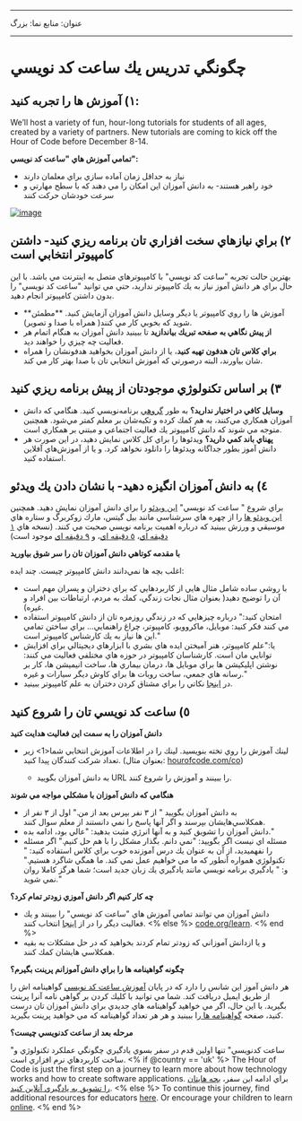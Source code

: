* * *

عنوان: منابع نما: بزرگ

* * *

# چگونگي تدريس يك ساعت كد نويسي

## ١) آموزش ها را تجربه كنيد:

We’ll host a variety of fun, hour-long tutorials for students of all ages, created by a variety of partners. New tutorials are coming to kick off the Hour of Code before December 8-14.

**تمامي آموزش هاي "ساعت كد نويسي":**

  * نياز به حداقل زمان آماده سازي براي معلمان دارند
  * خود راهبر هستند- به دانش آموزان اين امكان را مي دهند كه با سطح مهارتي و سرعت خودشان حركت كنند

[![image](http://code.org/images/tutorials.png)](http://code.org/learn)

## ٢) براي نيازهاي سخت افزاري تان برنامه ريزي كنيد- داشتن كامپيوتر انتخابي است

بهترين حالت تجربه "ساعت كد نويسي" با كامپيوترهاي متصل به اينترنت مي باشد. با اين حال براي هر دانش آموز نياز به يك كامپيوتر نداريد، حتي مي توانيد "ساعت كد نويسي" را بدون داشتن كامپيوتر انجام دهيد.

  * **آموزش ها را روي كامپيوتر يا ديگر وسايل دانش آموزان آزمايش كنيد. **مطمئن شويد كه بخوبي كار مي كنند( همراه با صدا و تصوير).
  * **از پيش نگاهي به صفحه تبريك بياندازيد** تا ببينيد دانش آموزان به هنگام اتمام هر فعاليت چه چيزي را خواهند ديد. 
  * **براي كلاس تان هدفون تهيه كنيد**، يا از دانش آموزان بخواهيد هدفونشان را همراه شان بياورند، البته درصورتي كه آموزش انتخابي تان با صدا بهتر كار مي كند.

## ٣) بر اساس تكنولوژي موجودتان از پيش برنامه ريزي كنيد

  * **وسايل كافي در اختيار نداريد؟** به طور [گروهي](http://www.ncwit.org/resources/pair-programming-box-power-collaborative-learning) برنامه‌نويسي كنيد. هنگامي كه دانش آموزان همكاري مي‌كنند، به هم كمك كرده و تكيه‌شان بر معلم كمتر مي‌شود. همچنين متوجه مي شوند كه دانش كامپيوتر يك فعاليت اجتماعي و مبتني بر همكاري است.
  * **پهناي باند كمي داريد؟** ويدئوها را براي كل كلاس نمايش دهيد، در اين صورت هر دانش آموز بطور جداگانه ويدئوها را دانلود نخواهد كرد. و يا از آموزش‌هاي آفلاين استفاده كنيد.

## ٤) به دانش آموزان انگيزه دهيد- با نشان دادن يك ويدئو

براي شروع " ساعت كد نويسي" [اين ويدئو](http://www.youtube.com/watch?v=FC5FbmsH4fw) را براي دانش آموزان نمايش دهيد. همچنين [اين ويدئو ها](http://youtube.com/codeorg) را از چهره هاي سرشناسي مانند بيل گيتس، مارك زوكربرگ و ستاره هاي موسيقي و ورزش ببينيد كه درباره اهميت برنامه نويسي صحبت مي كنند. (نسخه هاي [١ دقيقه اي](https://www.youtube.com/watch?v=qYZF6oIZtfc)، [٥ دقيقه اي](https://www.youtube.com/watch?v=nKIu9yen5nc)، و [٩ دقيقه اي](https://www.youtube.com/watch?v=dU1xS07N-FA) موجود است)

**با مقدمه كوتاهي دانش آموزان تان را سر شوق بياوريد**

اغلب بچه ها نمي‌دانند دانش كامپيوتر چيست. چند ايده:

  * با روشي ساده شامل مثال هايي از كاربردهايي كه براي دختران و پسران مهم است آن را توضيح دهيد( بعنوان مثال نجات زندگي، كمك به مردم، ارتباطات بين افراد و غيره).
  * امتحان كنيد:" درباره چيزهايي كه در زندگي روزمره تان از دانش كامپيوتر استفاده مي كنند فكر كنيد: موبايل، ماكروويو، كامپيوتر، چراغ راهنمايي... براي ساختن تمامي اين ها نياز به يك كارشناس كامپيوتر است."
  * يا:"علم كامپيوتر، هنر آميختن ايده هاي بشري با ابزارهاي ديجيتالي براي افزايش توانايي مان است. كارشناسان كامپيوتر در حوزه هاي مختلفي فعاليت مي كنند: نوشتن اپليكيشن ها براي موبايل ها، درمان بيماري ها، ساخت انيميشن ها، كار بر رسانه هاي جمعي، ساخت روبات ها براي كاوش ديگر سيارات و غيره."
  * در [اينجا](http://code.org/girls) نكاتي را براي مشتاق كردن دختران به علم كامپيوتر ببينيد. 

## ٥) ساعت كد نويسي تان را شروع كنيد

**دانش آموزان را به سمت اين فعاليت هدايت كنيد**

  * لينك آموزش را روي تخته بنويسيد. لينك را در اطلاعات آموزش انتخابي شما<1> زير تعداد شركت كنندگان پيدا كنيد. (بعنوان مثال: [hourofcode.com/co](http://code.org/learn)) </li> 
    
      * به دانش آموزان بگوييد URL را ببينند و آموزش را شروع كنند.</ul> 
    
    **هنگامي كه دانش آموزان با مشكلي مواجه مي شوند**
    
      * به دانش آموزان بگوييد " از ٣ نفر بپرس بعد از من." اول از ٣ نفر از همكلاسي‌هايشان بپرسند و اگر آنها پاسخ را نمي دانستند از معلم سوال كنند.
      * دانش آموزان را تشويق كنيد و به آنها انرژي مثبت بدهيد: "عالي بود، ادامه بده."
      * مسئله اي نيست اگر بگوييد: "نمي دانم. بگذار مشكل را با هم حل كنيم." اگر مسئله را نفهميديد، از آن به عنوان يك درس آموزنده خوب براي كلاس استفاده كنيد: " تكنولوژي همواره آنطور كه ما مي خواهيم عمل نمي كند. ما همگي شاگرد هستيم." و: " يادگيري برنامه نويسي مانند يادگيري يك زبان جديد است؛ شما هرگز كاملا روان نمي شويد."
    
    **چه كار كنيم اگر دانش آموزي زودتر تمام كرد؟**
    
      * دانش آموزان مي توانند تمامي آموزش هاي "ساعت كد نويسي" را ببينند و يك فعاليت ديگر را در از [اينجا](http://uk.code.org/learn) انتخاب كنند. <% else %> [code.org/learn](http://code.org/learn). <% end %> 
      * و يا ازدانش آموزاني كه زودتر تمام كردند بخواهيد كه در حل مشكلات به بقيه همكلاسي هايشان كمك كنند.
    
    **چگونه گواهينامه ها را براي دانش آموزانم پرينت بگيرم؟**
    
    هر دانش آموز اين شانس را دارد كه در پايان [آموزش ساعت كد نويسي](http://studio.code.org) گواهينامه اش را از طريق ايميل دريافت كند. شما مي توانيد با كليك كردن بر گواهي نامه آنرا پرينت بگيريد. با اين حال، اگر مي خواهيد گواهينامه هاي جديدي براي دانش آموزان تان درست كنيد، صفحه [ گواهينامه ها ](http://code.org/certificates) را ببينيد و هر هر تعداد گواهينامه كه مي خواهيد پرينت بگيريد.
    
    **مرحله بعد از ساعت كدنويسي چيست؟**
    
    "ساعت کدنويسي" تنها اولين قدم در سفر بسوي يادگيري چگونگي عملكرد تكنولوژي و ساخت كاربردهاي نرم افزاري است. <% if @country == 'uk' %> The Hour of Code is just the first step on a journey to learn more about how technology works and how to create software applications. براي ادامه اين سفر، [بچه هايتان را تشويق به يادگيري آنلاين كنيد](http://uk.code.org/learn/beyond). <% else %> To continue this journey, find additional resources for educators [here](http://code.org/educate). Or encourage your children to learn [online](http://code.org/learn/beyond). <% end %>